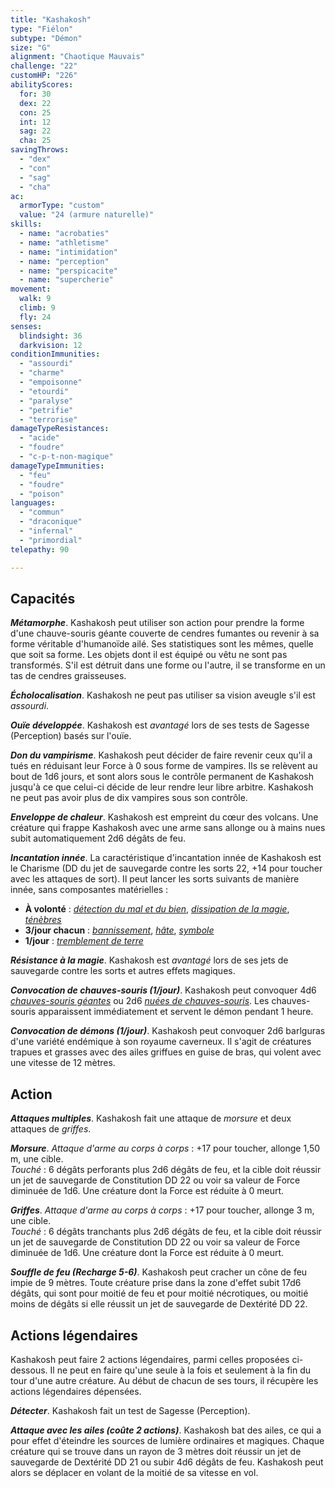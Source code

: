 ```yaml
---
title: "Kashakosh"
type: "Fiélon"
subtype: "Démon"
size: "G"
alignment: "Chaotique Mauvais"
challenge: "22"
customHP: "226"
abilityScores:
  for: 30
  dex: 22
  con: 25
  int: 12
  sag: 22
  cha: 25
savingThrows:
  - "dex"
  - "con"
  - "sag"
  - "cha"
ac:
  armorType: "custom"
  value: "24 (armure naturelle)"
skills:
  - name: "acrobaties"
  - name: "athletisme"
  - name: "intimidation"
  - name: "perception"
  - name: "perspicacite"
  - name: "supercherie"
movement:
  walk: 9
  climb: 9
  fly: 24
senses:
  blindsight: 36
  darkvision: 12
conditionImmunities:
  - "assourdi"
  - "charme"
  - "empoisonne"
  - "etourdi"
  - "paralyse"
  - "petrifie"
  - "terrorise"
damageTypeResistances:
  - "acide"
  - "foudre"
  - "c-p-t-non-magique"
damageTypeImmunities:
  - "feu"
  - "foudre"
  - "poison"
languages:
  - "commun"
  - "draconique"
  - "infernal"
  - "primordial"
telepathy: 90

---
```

## Capacités
_**Métamorphe**_. Kashakosh peut utiliser son action pour prendre la forme d'une chauve-souris géante couverte de cendres fumantes ou revenir à sa forme véritable d'humanoïde ailé. Ses statistiques sont les mêmes, quelle que soit sa forme. Les objets dont il est équipé ou vêtu ne sont pas transformés. S'il est détruit dans une forme ou l'autre, il se transforme en un tas de cendres graisseuses.

_**Écholocalisation**_. Kashakosh ne peut pas utiliser sa vision aveugle s'il est _assourdi_.

_**Ouïe développée**_. Kashakosh est _avantagé_ lors de ses tests de Sagesse (Perception) basés sur l'ouïe.

_**Don du vampirisme**_. Kashakosh peut décider de faire revenir ceux qu'il a tués en réduisant leur Force à 0 sous forme de vampires. Ils se relèvent au bout de 1d6 jours, et sont alors sous le contrôle permanent de Kashakosh jusqu'à ce que celui-ci décide de leur rendre leur libre arbitre. Kashakosh ne peut pas avoir plus de dix vampires sous son contrôle.

_**Enveloppe de chaleur**_. Kashakosh est empreint du cœur des volcans. Une créature qui frappe Kashakosh avec une arme sans allonge ou à mains nues subit automatiquement 2d6 dégâts de feu.

_**Incantation innée**_. La caractéristique d'incantation innée de Kashakosh est le Charisme (DD du jet de sauvegarde contre les sorts 22, +14 pour toucher avec les attaques de sort). Il peut lancer les sorts suivants de manière innée, sans composantes matérielles :
* **À volonté** : [_détection du mal et du bien_](/grimoire/detection-du-mal-et-du-bien/), [_dissipation de la magie_](/grimoire/dissipation-de-la-magie/), [_ténèbres_](/grimoire/tenebres/)
* **3/jour chacun** : [_bannissement_](/grimoire/bannissement/), [_hâte_](/grimoire/hate/), [_symbole_](/grimoire/symbole/)
* **1/jour** : [_tremblement de terre_](/grimoire/tremblement-de-terre/)

_**Résistance à la magie**_. Kashakosh est _avantagé_ lors de ses jets de sauvegarde contre les sorts et autres effets magiques.

_**Convocation de chauves-souris (1/jour)**_. Kashakosh peut convoquer 4d6 [_chauves-souris géantes_](/bestiaire/chauve-souris-geante/) ou 2d6 [_nuées de chauves-souris_](/bestiaire/nuee-de-chauve-souris/). Les chauves-souris apparaissent immédiatement et servent le démon pendant 1 heure.

_**Convocation de démons (1/jour)**_. Kashakosh peut convoquer 2d6 barlguras d'une variété endémique à son royaume caverneux. Il s'agit de créatures trapues et grasses avec des ailes griffues en guise de bras, qui volent avec une vitesse de 12 mètres.

## Action
_**Attaques multiples**_. Kashakosh fait une attaque de _morsure_ et deux attaques de _griffes_.

_**Morsure**_. _Attaque d'arme au corps à corps_ : +17 pour toucher, allonge 1,50 m, une cible.  
_Touché_ : 6 dégâts perforants plus 2d6 dégâts de feu, et la cible doit réussir un jet de sauvegarde de Constitution DD 22 ou voir sa valeur de Force diminuée de 1d6. Une créature dont la Force est réduite à 0 meurt.

_**Griffes**_. _Attaque d'arme au corps à corps_ : +17 pour toucher, allonge 3 m, une cible.  
_Touché_ : 6 dégâts tranchants plus 2d6 dégâts de feu, et la cible doit réussir un jet de sauvegarde de Constitution DD 22 ou voir sa valeur de Force diminuée de 1d6. Une créature dont la Force est réduite à 0 meurt.

_**Souffle de feu (Recharge 5-6)**_. Kashakosh peut cracher un cône de feu impie de 9 mètres. Toute créature prise dans la zone d'effet subit 17d6 dégâts, qui sont pour moitié de feu et pour moitié nécrotiques, ou moitié moins de dégâts si elle réussit un jet de sauvegarde de Dextérité DD 22.

## Actions légendaires
Kashakosh peut faire 2 actions légendaires, parmi celles proposées ci-dessous. Il ne peut en faire qu'une seule à la fois et seulement à la fin du tour d'une autre créature. Au début de chacun de ses tours, il récupère les actions légendaires dépensées.

_**Détecter**_. Kashakosh fait un test de Sagesse (Perception).

_**Attaque avec les ailes (coûte 2 actions)**_. Kashakosh bat des ailes, ce qui a pour effet d'éteindre les sources de lumière ordinaires et magiques. Chaque créature qui se trouve dans un rayon de 3 mètres doit réussir un jet de sauvegarde de Dextérité DD 21 ou subir 4d6 dégâts de feu. Kashakosh peut alors se déplacer en volant de la moitié de sa vitesse en vol.
